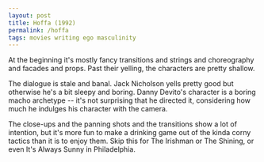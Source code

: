 ```yaml
---
layout: post
title: Hoffa (1992)
permalink: /hoffa
tags: movies writing ego masculinity
---
```


At the beginning it's mostly fancy transitions and strings and choreography and facades and props.
Past their yelling, the characters are pretty shallow.
<!--more-->
The dialogue is stale and banal.
Jack Nicholson yells pretty good but otherwise he's a bit sleepy and boring.
Danny Devito's character is a boring macho archetype -- it's not surprising that he directed it, considering how much he indulges his character with the camera.

The close-ups and the panning shots and the transitions show a lot of intention, but it's more fun to make a drinking game out of the kinda corny tactics than it is to enjoy them.
Skip this for The Irishman or The Shining, or even It's Always Sunny in Philadelphia.